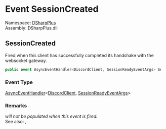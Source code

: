 # Event SessionCreated

Namespace: [DSharpPlus](DSharpPlus.md)  
Assembly: DSharpPlus.dll

## <a id="DSharpPlus_DiscordClient_SessionCreated"></a>SessionCreated

Fired when this client has successfully completed its handshake with the websocket gateway.

```csharp
public event AsyncEventHandler<DiscordClient, SessionReadyEventArgs> SessionCreated
```

### Event Type

[AsyncEventHandler](DSharpPlus.AsyncEvents.AsyncEventHandler\-2.md)<[DiscordClient](DSharpPlus.DiscordClient.md), [SessionReadyEventArgs](DSharpPlus.EventArgs.SessionReadyEventArgs.md)\>

### Remarks

<i><xref href="DSharpPlus.DiscordClient.Guilds" data-throw-if-not-resolved="false"></xref> will not be populated when this event is fired.</i><br />
See also: <xref href="DSharpPlus.DiscordClient.GuildAvailable" data-throw-if-not-resolved="false"></xref>, <xref href="DSharpPlus.DiscordClient.GuildDownloadCompleted" data-throw-if-not-resolved="false"></xref>

